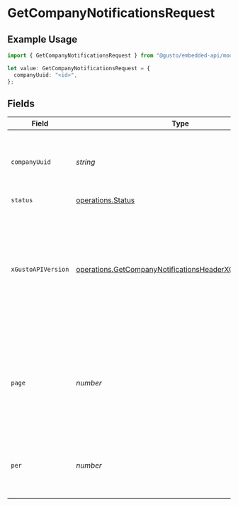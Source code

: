 # GetCompanyNotificationsRequest

## Example Usage

```typescript
import { GetCompanyNotificationsRequest } from "@gusto/embedded-api/models/operations/getcompanynotifications.js";

let value: GetCompanyNotificationsRequest = {
  companyUuid: "<id>",
};
```

## Fields

| Field                                                                                                                                                                                                                        | Type                                                                                                                                                                                                                         | Required                                                                                                                                                                                                                     | Description                                                                                                                                                                                                                  |
| ---------------------------------------------------------------------------------------------------------------------------------------------------------------------------------------------------------------------------- | ---------------------------------------------------------------------------------------------------------------------------------------------------------------------------------------------------------------------------- | ---------------------------------------------------------------------------------------------------------------------------------------------------------------------------------------------------------------------------- | ---------------------------------------------------------------------------------------------------------------------------------------------------------------------------------------------------------------------------- |
| `companyUuid`                                                                                                                                                                                                                | *string*                                                                                                                                                                                                                     | :heavy_check_mark:                                                                                                                                                                                                           | The UUID of the company for which you would like to return notifications                                                                                                                                                     |
| `status`                                                                                                                                                                                                                     | [operations.Status](../../models/operations/status.md)                                                                                                                                                                       | :heavy_minus_sign:                                                                                                                                                                                                           | N/A                                                                                                                                                                                                                          |
| `xGustoAPIVersion`                                                                                                                                                                                                           | [operations.GetCompanyNotificationsHeaderXGustoAPIVersion](../../models/operations/getcompanynotificationsheaderxgustoapiversion.md)                                                                                         | :heavy_minus_sign:                                                                                                                                                                                                           | Determines the date-based API version associated with your API call. If none is provided, your application's [minimum API version](https://docs.gusto.com/embedded-payroll/docs/api-versioning#minimum-api-version) is used. |
| `page`                                                                                                                                                                                                                       | *number*                                                                                                                                                                                                                     | :heavy_minus_sign:                                                                                                                                                                                                           | The page that is requested. When unspecified, will load all objects unless endpoint forces pagination.                                                                                                                       |
| `per`                                                                                                                                                                                                                        | *number*                                                                                                                                                                                                                     | :heavy_minus_sign:                                                                                                                                                                                                           | Number of objects per page. For majority of endpoints will default to 25                                                                                                                                                     |